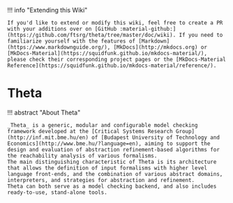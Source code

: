 !!! info "Extending this Wiki"

    If you'd like to extend or modify this wiki, feel free to create a PR with your additions over on [GitHub :material-github:](https://github.com/ftsrg/theta/tree/master/doc/wiki). If you need to familiarize yourself with the features of [Markdown](https://www.markdownguide.org/), [MkDocs](http://mkdocs.org) or [MkDocs-Material](https://squidfunk.github.io/mkdocs-material/), please check their corresponding project pages or the [MkDocs-Material Reference](https://squidfunk.github.io/mkdocs-material/reference/).

# Theta
!!! abstract "About Theta"

    _Theta_ is a generic, modular and configurable model checking framework developed at the [Critical Systems Research Group](http://inf.mit.bme.hu/en) of [Budapest University of Technology and Economics](http://www.bme.hu/?language=en), aiming to support the design and evaluation of abstraction refinement-based algorithms for the reachability analysis of various formalisms.
    The main distinguishing characteristic of Theta is its architecture that allows the definition of input formalisms with higher level language front-ends, and the combination of various abstract domains, interpreters, and strategies for abstraction and refinement.
    Theta can both serve as a model checking backend, and also includes ready-to-use, stand-alone tools.
